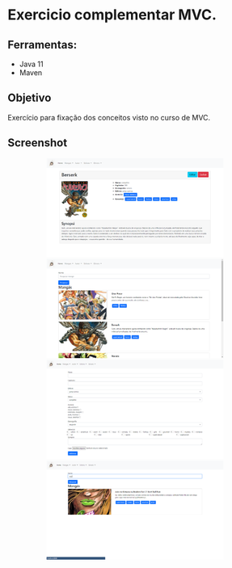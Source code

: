 # Exercicio complementar MVC.

## Ferramentas:
- Java 11
- Maven

## Objetivo
Exercício para fixação dos conceitos visto no curso de MVC.

## Screenshot

<p align="center">
    <img  width="350" src="screenshot/01.png" />
    <img  width="350" src="screenshot/02.png" />
    <img  width="350" src="screenshot/03.png" />
    <img  width="350" src="screenshot/04.png" />
</p>
